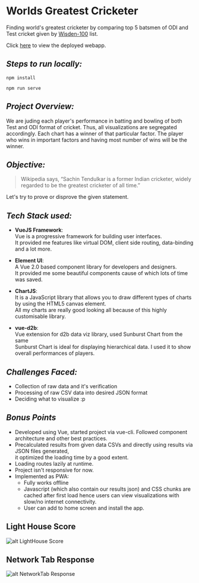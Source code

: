 # Worlds Greatest Cricketer
Finding world's greatest cricketer by comparing top 5 batsmen of ODI and Test cricket
 given by [Wisden-100](https://en.wikipedia.org/wiki/Wisden_100#Top_5_Test_batsmen) list.
 
Click [here](https://worlds-greatest-cricketer.firebaseapp.com/) to view the deployed webapp.

## ***Steps to run locally:***
```
npm install

npm run serve

```
## ***Project Overview:***
We are juding each player's performance in batting and bowling of both Test and ODI format of cricket.
Thus, all visualizations are segregated accordingly. Each chart has a winner of that particular 
factor. The player who wins in important factors and having most number of wins will be the winner.

## ***Objective:***
> Wikipedia says, “Sachin Tendulkar is a former Indian cricketer, widely regarded to be the
greatest cricketer of all time.”

Let's try to prove or disprove the given statement.

## ***Tech Stack used:***
- <b>VueJS Framework</b>: <br/>
Vue is a progressive framework for building user interfaces. <br/>
It provided me features like virtual DOM, client side routing, data-binding and a lot more.

- <b>Element UI</b>: <br/>
 A Vue 2.0 based component library for developers and designers. <br/>
 It provided me some beautiful components cause of which lots of time was saved.

- <b>ChartJS</b>: <br/> 
It is a JavaScript library that allows you to draw different types of charts by using the HTML5 canvas element. <br/>
All my charts are really good looking all because of this highly customisable library.

- <b>vue-d2b</b>: <br/> 
Vue extension for d2b data viz library, used Sunburst Chart from the same <br/>
Sunburst Chart is ideal for displaying hierarchical data. I used it to show overall performances of players.

## ***Challenges Faced:***
 * Collection of raw data and it's verification
 * Processing of raw CSV data into desired JSON format
 * Deciding what to visualize :p

## ***Bonus Points***
 * Developed using Vue, started project via vue-cli. Followed component architecture and other best practices.
 * Precalculated results from given data CSVs and directly using results via JSON files generated, <br/> it optimized the loading time by a good extent.
 * Loading routes lazily at runtime.
 * Project isn't responsive for now.
 * Implemented as PWA: 
    * Fully works offline
    * Javascript (which also contain our results json) and CSS chunks are cached after first load hence users can view visualizations with slow/no internet connectivity.
    * User can add to home screen and install the app.

## Light House Score

![alt LightHouse Score](https://dhruv10.github.io/images/lighthouse_score.png)

## Network Tab Response

![alt NetworkTab Response](https://dhruv10.github.io/images/network_response_ss.png)